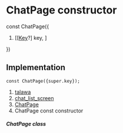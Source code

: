 
<div>

# ChatPage constructor

</div>


const ChatPage({

1.  [[[Key](https://api.flutter.dev/flutter/foundation/Key-class.html)?]
    key, ]

})



## Implementation

``` language-dart
const ChatPage({super.key});
```







1.  [talawa](../../index.html)
2.  [chat_list_screen](../../views_after_auth_screens_chat_chat_list_screen/)
3.  [ChatPage](../../views_after_auth_screens_chat_chat_list_screen/ChatPage-class.html)
4.  ChatPage const constructor

##### ChatPage class







